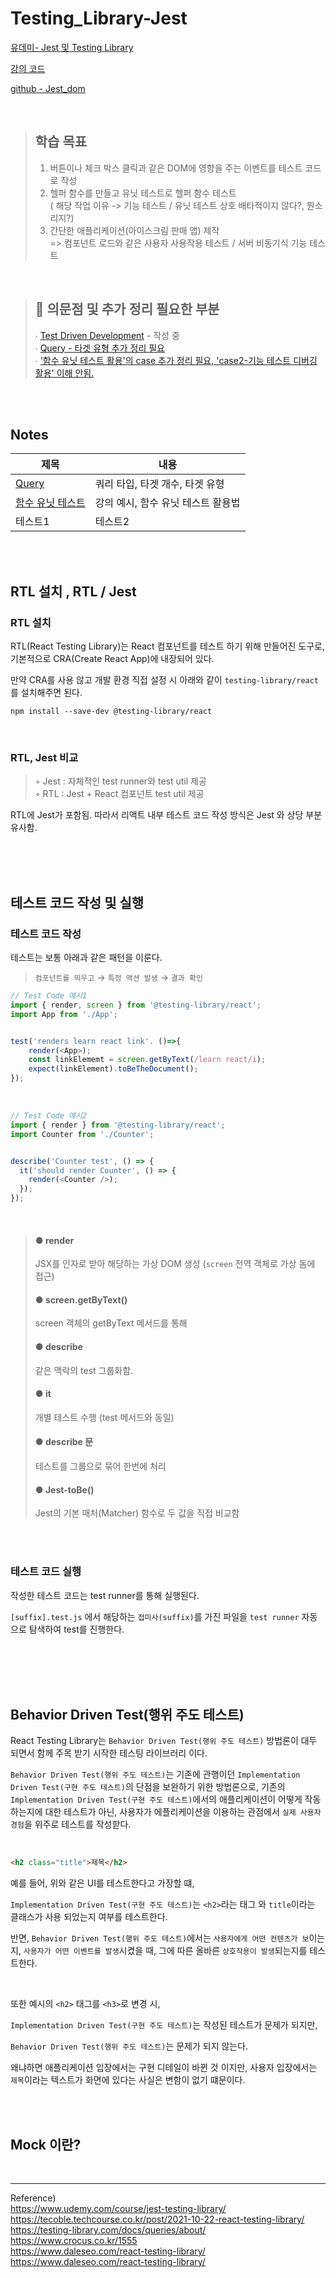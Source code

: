 # Testing_Library-Jest
[유데미- Jest 및 Testing Library](https://www.udemy.com/course/jest-testing-library/)

[강의 코드](https://github.com/bonnie/udemy-TESTING-LIBRARY)

[github - Jest_dom](https://github.com/testing-library/jest-dom)


<br/>
 
> ## 학습 목표
> 1. 버튼이나 체크 박스 클릭과 같은 DOM에 영향을 주는 이벤트를 테스트 코드로 작성
> 2. 헬퍼 함수를 만들고 유닛 테스트로 헬퍼 함수 테스트 <br/>
> ( 해당 작업 이유 -> 기능 테스트 / 유닛 테스트 상호 배타적이지 않다?, 뭔소리지?)
> 3. 간단한 애플리케이션(아이스크림 판매 앱) 제작 <br/>
>  => 컴포넌트 로드와 같은 사용자 사용작용 테스트 / 서버 비동기식 기능 테스트   
> 


<br/>

> ## 🧐 의문점 및 추가 정리 필요한 부분
> ∙ [Test Driven Development](./Notes/TDD.md) - 작성 중 <br/>
> ∙ [Query - 타겟 유형 추가 정리 필요](./Notes/Query(ß3.01.27).md)<br/>
> ∙ ['함수 유닛 테스트 활용'의 case 추가 정리 필요, 'case2-기능 테스트 디버깅 활용' 이해 안됨.](./Notes/FnUnitTest(23.01.29).md)<br/>
> 


<br/>
<br/>

## Notes


|제목|내용|
|------|---|
|[Query](./Notes/Query(23.01.27).md)|쿼리 타입, 타겟 개수, 타겟 유형|
|[함수 유닛 테스트](./Notes/FnUnitTest(23.01.29).md)|강의 예시, 함수 유닛 테스트 활용법|
|테스트1|테스트2|


<br/>
<br/>



## RTL 설치 ,  RTL / Jest

### RTL 설치
RTL(React Testing Library)는 React 컴포넌트를 테스트 하기 위해 만들어진 도구로,
기본적으로 CRA(Create React App)에 내장되어 있다.

만약 CRA를 사용 않고 개발 환경 직접 설정 시 아래와 같이 `testing-library/react`를 설치해주면 된다.

```
npm install --save-dev @testing-library/react
```

<br/>

### RTL, Jest 비교

> ◦ Jest : 자체적인 test runner와 test util 제공<br/>
> ◦ RTL : Jest + React 컴포넌트 test util 제공<br/>

RTL에 Jest가 포함됨.
따라서 리액트 내부 테스트 코드 작성 방식은 Jest 와 상당 부분 유사함.


<br/>
<br/>
<br/>




## 테스트 코드 작성 및 실행


### 테스트 코드 작성


테스트는 보통 아래과 같은 패턴을 이룬다.

> `컴포넌트를 띄우고` → `특정 액션 발생` → `결과 확인` 



```javascript
// Test Code 예시1
import { render, screen } from '@testing-library/react';
import App from './App';


test('renders learn react link'. ()=>{
    render(<App>);
    const linkElememt = screen.getByText(/learn react/i);
    expect(linkElement).toBeTheDocument();  
});
```

<br/>

```javascript
// Test Code 예시2
import { render } from '@testing-library/react';
import Counter from './Counter';


describe('Counter test', () => {
  it('should render Counter', () => {
    render(<Counter />);
  });
}); 
```

<br/>


>#### ● render
>JSX를 인자로 받아 해당하는 가상 DOM 생성
>(`screen` 전역 객체로 가상 돔에 접근)
>
>#### ● screen.getByText()
>screen 객체의 getByText 메서드를 통해 
>
>#### ● describe
>같은 맥락의 test 그룹화함.
>
>#### ● it 
> 개별 테스트 수행 (test 메서드와 동일)
>
> #### ● describe 문
>테스트를 그룹으로 묶어 한번에 처리
>
> #### ● Jest-toBe()
> Jest의 기본 매처(Matcher) 함수로 두 값을 직접 비교함
>

<br/>
<br/>


### 테스트 코드 실행

작성한 테스트 코드는 test runner를 통해 실행된다.

`[suffix].test.js` 에서 해당하는 `접미사(suffix)`를 가진 파일을 `test runner` 자동으로 탐색하여 test를 진행한다.


<br/>
<br/>





<br/>
<br/>


## Behavior Driven Test(행위 주도 테스트)
React Testing Library는 ```Behavior Driven Test(행위 주도 테스트)``` 방법론이  대두 되면서 함께 주목 받기 시작한 테스팅 라이브러리 이다. 

```Behavior Driven Test(행위 주도 테스트)```는 기존에 관행이던 ```Implementation Driven Test(구현 주도 테스트)```의 단점을 보완하기 위한 방법론으로, 
기존의 ```Implementation Driven Test(구현 주도 테스트)```에서의 애플리케이션이 어떻게 작동하는지에 대한 테스트가 아닌, 
사용자가 에플리케이션을 이용하는 관점에서 ```실제 사용자 경험```을 위주로 테스트를 작성핟다.

<br/>

```html
<h2 class="title">제목</h2>
```


예를 들어, 위와 같은 UI를 테스트한다고 가장할 떄,

```Implementation Driven Test(구현 주도 테스트)```는  ```<h2>```라는 태그 와 ```title```이라는 클래스가 사용 되었는지 여부를 테스트한다.

반면, ```Behavior Driven Test(행위 주도 테스트)```에서는 ```사용자에게 어떤 컨텐츠가 보```이는지, ``사용자가 어떤 이벤트를 발생``시켰을 때, 그에 따른 올바른 ```상호작용이 발생```되는지를 테스트한다.

<br/>

또한 예시의 ```<h2>``` 태그를 ```<h3>```로 변경 시, 

```Implementation Driven Test(구현 주도 테스트)```는 작성된 테스트가 문제가 되지만,

```Behavior Driven Test(행위 주도 테스트)```는 문제가 되지 않는다.

왜냐하면 애플리케이션 입장에서는 구현 디테일이 바뀐 것 이지만, 사용자 입장에서는 ```제목```이라는 텍스트가 화면에 있다는 사실은 변함이 없기 떄문이다.




<br/><br/>


## Mock 이란?













<br/>


------
Reference)<br/>
https://www.udemy.com/course/jest-testing-library/<br/>
https://tecoble.techcourse.co.kr/post/2021-10-22-react-testing-library/<br/>
https://testing-library.com/docs/queries/about/<br/>
https://www.crocus.co.kr/1555<br/>
https://www.daleseo.com/react-testing-library/<br/>
https://www.daleseo.com/react-testing-library/<br/>

